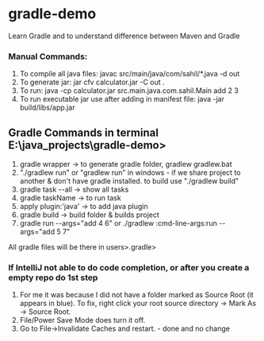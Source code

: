 # gradle-demo
Learn Gradle and to understand difference between Maven and Gradle

### Manual Commands:
1. To compile all java files: javac src/main/java/com/sahil/*.java -d out
2. To generate jar: jar cfv calculator.jar -C out .
3. To run: java -cp calculator.jar src.main.java.com.sahil.Main add 2 3
4. To run executable jar use after adding in manifest file: java -jar build/libs/app.jar

## Gradle Commands in terminal E:\java_projects\gradle-demo>
1. gradle wrapper  -> to generate gradle folder, gradlew gradlew.bat
2. "./gradlew run" or "gradlew run" in windows - if we share project to another & don't have gradle installed. to build use "./gradlew build"
3. gradle task --all -> show all tasks
4. gradle taskName -> to run task
5. apply plugin:'java' -> to add java plugin
6. gradle build -> build folder & builds project
7. gradle run --args="add 4 6" or ./gradlew :cmd-line-args:run --args="add 5 7"

All gradle files will be there in users>.gradle>

### If IntelliJ not able to do code completion, or after you create a empty repo do 1st step
1. For me it was because I did not have a folder marked as Source Root (it appears in blue). To fix, right click your root source directory -> Mark As -> Source Root.
2. File/Power Save Mode does turn it off.
3. Go to File->Invalidate Caches and restart. - done and no change

